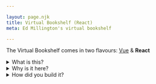 ```yaml
---

layout: page.njk
title: Virtual Bookshelf (React)
meta: Ed Millington's virtual bookshelf

---
```

<p>
    The Virtual Bookshelf comes in two flavours:
    <a href="/pages/virtual-bookshelf">Vue</a> &
    <b>React</b>
</p>

<details class="top-margin">
    <summary class="h5">
        What is this?
    </summary>
    <p>
        This is a list of all the books that I've read since 2021, with filters for format, genre and year.
    </p>
</details>
<details>
    <summary class="h5">
        Why is it here?
    </summary>
    <p>
        It's fun to keep track of the books I've read, and I'm not a member of Goodreads,<span class="small"><sup>*</sup></span> so... here's where they live!
    </p>
    <p class="small">
        <sup>*</sup> <i>other social reading platforms are available</i>
    </p>
</details>


<details>
    <summary class="h5">
        How did you build it?
    </summary>
    <p>
        I'm glad you asked! This version of my virtual bookshelf is a React + TypeScript app (I also built a Vue version, which you can find <a href="/pages/virtual-bookshelf" title="Virtual bookshelf: Vue version">here</a>).
    </p>
    <p>
        The data is managed on a private Wordpress instance ("books" are a custom post type, and I'm using WP taxonomies for the filters).
    </p>
    <p>
        I grab the books, and the options for my filters, via <a href="https://github.com/mllngtn/edmill-11ty/blob/main/src/js/readingList/shared/graphql/books.ts" title="code example of a GraphQL query" target="_blank">GraphQL</a>.</a> These are saved and managed in stores defined using <a href="https://github.com/mllngtn/edmill-11ty/tree/main/src/js/readingList/react/src/store" title="code example of a Redux store" target="blank">Redux</a>.
    </p>
    <p>
        The app also makes use of a simple, <a href="https://github.com/mllngtn/edmill-11ty/blob/main/src/js/readingList/shared/utils/useFetch.ts" title="code example of a cached fetch call" target="_blank">custom-built cache</a>, which saves the results of each GraphQL call to local storage.
    </p>
    <p>
        I built the app with accessibility, extendability and code simplicity in mind. If you're interested, you can <a href="https://github.com/mllngtn/edmill-11ty/tree/main/src/js/readingList" target="blank">click here to view the source code.</a>
    </p>
</details>
